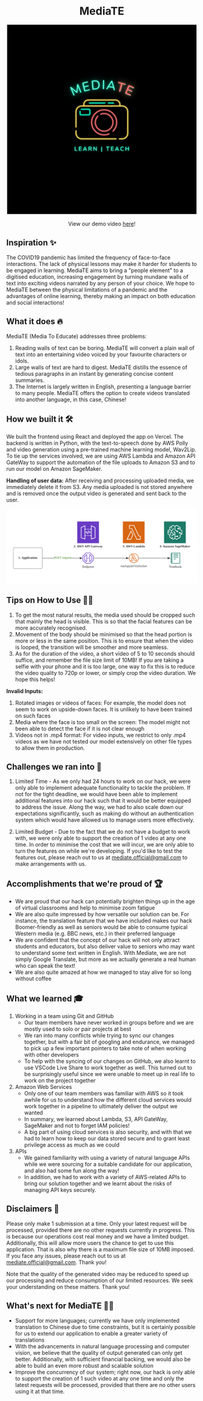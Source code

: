 <p align="center">
    <h1 align="center"> MediaTE </h1>
</p>
<p align="center">
  <a href="https://youtu.be/mA7vj2mloIw">
    <img src="/readme/logo.png" />
  </a>
</p>
<p align="center">
  View our demo video <a href="https://youtu.be/sSmaW7rKj0s">here</a>!
</p>

## Inspiration ✨
The COVID19 pandemic has limited the frequency of face-to-face interactions. The lack of physical lessons may make it harder for students to be engaged in learning. MediaTE aims to bring a "people element" to a digitised education, increasing engagement by turning mundane walls of text into exciting videos narrated by any person of your choice. We hope to MediaTE between the physical limitations of a pandemic and the advantages of online learning, thereby making an impact on both education and social interactions!

## What it does 🔥
MediaTE (Media To Educate) addresses three problems:
1. Reading walls of text can be boring. MediaTE will convert a plain wall of text into an entertaining video voiced by your favourite characters or idols. 
2. Large walls of text are hard to digest. MediaTE distills the essence of tedious paragraphs in an instant by generating concise content summaries.
3. The Internet is largely written in English, presenting a language barrier to many people. MediaTE offers the option to create videos translated into another language, in this case, Chinese!

## How we built it 🛠
We built the frontend using React and deployed the app on Vercel. The backend is written in Python, with the text-to-speech done by AWS Polly and video generation using a pre-trained machine learning model, Wav2Lip. To tie up the services involved, we are using AWS Lambda and Amazon API GateWay to support the automation of the file uploads to Amazon S3 and to run our model on Amazon SageMaker.

**Handling of user data:** After receiving and processing uploaded media, we immediately delete it from S3. Any media uploaded is not stored anywhere and is removed once the output video is generated and sent back to the user. 

![Alt text](/readme/architecture.png "Solution Architecture")


## Tips on How to Use 💁‍♂️
1. To get the most natural results, the media used should be cropped such that mainly the head is visible. This is so that the facial features can be more accurately recognised. 
2. Movement of the body should be minimised so that the head portion is more or less in the same position. This is to ensure that when the video is looped, the transition will be smoother and more seamless. 
3. As for the duration of the video, a short video of 5 to 10 seconds should suffice, and remember the file size limit of 10MB! If you are taking a selfie with your phone and it is too large, one way to fix this is to reduce the video quality to 720p or lower, or simply crop the video duration. We hope this helps!

**Invalid Inputs:**
1. Rotated images or videos of faces: For example, the model does not seem to work on upside-down faces. It is unlikely to have been trained on such faces
2. Media where the face is too small on the screen: The model might not been able to detect the face if it is not clear enough
3. Videos not in .mp4 format: For video inputs, we restrict to only .mp4 videos as we have not tested our model extensively on other file types to allow them in production.

## Challenges we ran into 🧗
1. Limited Time -  As we only had 24 hours to work on our hack, we were only able to implement adequate functionality to tackle the problem. If not for the tight deadline, we would have been able to implement additional features into our hack such that it would be better equipped to address the issue. Along the way, we had to also scale down our expectations significantly, such as making do without an authentication system which would have allowed us to manage users more effectively.

2. Limited Budget - Due to the fact that we do not have a budget to work with, we were only able to support the creation of 1 video at any one time. In order to minimise the cost that we will incur, we are only able to turn the features on while we're developing. If you'd like to test the features out, please reach out to us at [mediate.official@gmail.com](mailto:mediate.official@gmail.com) to make arrangements with us.

## Accomplishments that we're proud of 🏆
- We are proud that our hack can potentially brighten things up in the age of virtual classrooms and help to minimise zoom fatigue
- We are also quite impressed by how versatile our solution can be. For instance, the translation feature that we have included makes our hack Boomer-friendly as well as seniors would be able to consume typical Western media (e.g. BBC news, etc.) in their preferred language
- We are confident that the concept of our hack will not only attract students and educators, but also deliver value to seniors who may want to understand some text written in English. With Mediate, we are not simply Google Translate, but more as we actually generate a real human who can speak the text!
- We are also quite amazed at how we managed to stay alive for so long without coffee 

## What we learned 🎓
1. Working in a team using Git and GitHub
    - Our team members have never worked in groups before and we are mostly used to solo or pair projects at best
    - We ran into many conflicts while trying to sync our changes together, but with a fair bit of googling and endurance, we managed to pick up a few important pointers to take note of when working with other developers
    - To help with the syncing of our changes on GitHub, we also learnt to use VSCode Live Share to work together as well. This turned out to be surprisingly useful since we were unable to meet up in real life to work on the project together
2. Amazon Web Services
    - Only one of our team members was familiar with AWS so it took awhile for us to understand how the different cloud services would work together in a pipeline to ultimately deliver the output we wanted
    - In summary, we learned about Lambda, S3, API GateWay, SageMaker and not to forget IAM policies!
    - A big part of using cloud services is also security, and with that we had to learn how to keep our data stored secure and to grant least privilege access as much as we could
3. APIs
    - We gained familiarity with using a variety of natural language APIs while we were sourcing for a suitable candidate for our application, and also had some fun along the way!
    - In addition, we had to work with a variety of AWS-related APIs to bring our solution together and we learnt about the risks of managing API keys securely. 

## Disclaimers 🙊
Please only make 1 submission at a time. Only your latest request will be processed, provided there are no other requests currently in progress. This is because our operations cost real money and we have a limited budget. Additionally, this will allow more users the chance to get to use this application. That is also why there is a maximum file size of 10MB imposed. If you face any issues, please reach out to us at mediate.official@gmail.com. Thank you!

Note that the quality of the generated video may be reduced to speed up our processing and reduce consumption of our limited resources. We seek your understanding on these matters. Thank you!

## What's next for MediaTE 🏃‍♂️
- Support for more languages; currently we have only implemented translation to Chinese due to time constraints, but it is certainly possible for us to extend our application to enable a greater variety of translations
- With the advancements in natural language processing and computer vision, we believe that the quality of output generated can only get better. Additionally, with sufficient financial backing, we would also be able to build an even more robust and scalable solution
- Improve the concurrency of our system; right now, our hack is only able to support the creation of 1 such video at any one time and only the latest requests will be processed, provided that there are no other users using it at that time.
